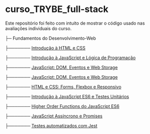 # curso_TRYBE_full-stack

Este repositório foi feito com intuito de mostrar o código usado nas avaliações individuais do curso.


  ├─ Fundamentos do Desenvolvimento-Web
  
  ├─────── [Introdução à HTML e CSS](https://github.com/LeonardoJosedaSilveira/curso-TRYBE-full-stack/tree/main/Fundamentos-do-Desenvolvimento-Web/01-bloco-03-project-lessons-learned)

  ├─────── [Introdução à JavaScript e Lógica de Programação](https://github.com/LeonardoJosedaSilveira/curso-TRYBE-full-stack/tree/main/Fundamentos-do-Desenvolvimento-Web/02-bloco04-project-playground-functions)
  
  ├─────── [JavaScript: DOM, Eventos e Web Storage](https://github.com/LeonardoJosedaSilveira/curso-TRYBE-full-stack/tree/main/Fundamentos-do-Desenvolvimento-Web/03-block05-project-pixels-art)
  
  ├─────── [JavaScript: DOM, Eventos e Web Storage](https://github.com/LeonardoJosedaSilveira/curso-TRYBE-full-stack/tree/main/Fundamentos-do-Desenvolvimento-Web/04-bloco05-project-todo-list)
  
  ├─────── [HTML e CSS: Forms, Flexbox e Responsivo](https://github.com/LeonardoJosedaSilveira/curso-TRYBE-full-stack/tree/main/Fundamentos-do-Desenvolvimento-Web/05-block06-project-facebook-signup)
  
  ├─────── [Introdução à JavaScript ES6 e Testes Unitários](https://github.com/LeonardoJosedaSilveira/curso-TRYBE-full-stack/tree/main/Fundamentos-do-Desenvolvimento-Web/06-bloco07-project-js-unit-tests)
  
  ├─────── [Higher Order Functions do JavaScript ES6](https://github.com/LeonardoJosedaSilveira/curso-TRYBE-full-stack/tree/main/Fundamentos-do-Desenvolvimento-Web/07-bloco08-project-zoo-functions)
  
  ├─────── [JavaScript Assíncrono e Promises](https://github.com/LeonardoJosedaSilveira/curso-TRYBE-full-stack/tree/main/Fundamentos-do-Desenvolvimento-Web/08-bloco09-project-shopping-cart)
  
  ├─────── [Testes automatizados com Jest](https://github.com/LeonardoJosedaSilveira/curso-TRYBE-full-stack/tree/main/Fundamentos-do-Desenvolvimento-Web/09-bloco10%20-project-jest)








  <!-- ├─────── [aaaaaaaaaa](bbbbbbbbbb) -->

